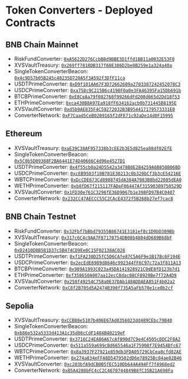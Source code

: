 # Token Converters - Deployed Contracts

## BNB Chain Mainnet

* RiskFundConverter: [`0xA5622D276CcbB8d9BBE3D1ffd1BB11a0032E53F0`](https://bscscan.com/address/0xA5622D276CcbB8d9BBE3D1ffd1BB11a0032E53F0)
* XVSVaultTreasury: [`0x269ff7818DB317f60E386D2be0B259e1a324a40a`](https://bscscan.com/address/0x269ff7818DB317f60E386D2be0B259e1a324a40a)
* SingleTokenConverterBeacon: [`0x4c9D57b05B245c40235D720A5f3A592f3DfF11ca`](https://bscscan.com/address/0x4c9D57b05B245c40235D720A5f3A592f3DfF11ca)
* USDTPrimeConverter: [`0xD9f101AA67F3D72662609a2703387242452078C3`](https://bscscan.com/address/0xD9f101AA67F3D72662609a2703387242452078C3)
* USDCPrimeConverter: [`0xa758c9C215B6c4198F0a0e3FA46395Fa15Db691b`](https://bscscan.com/address/0xa758c9C215B6c4198F0a0e3FA46395Fa15Db691b)
* BTCBPrimeConverter: [`0xE8CeAa79f082768f99266dFd208d665d2Dd18f53`](https://bscscan.com/address/0xE8CeAa79f082768f99266dFd208d665d2Dd18f53)
* ETHPrimeConverter: [`0xca430B8A97Ea918fF634162acb0b731445B8195E`](https://bscscan.com/address/0xca430B8A97Ea918fF634162acb0b731445B8195E)
* XVSVaultConverter: [`0xd5b9AE835F4C59272032B3B954417179573331E0`](https://bscscan.com/address/0xd5b9AE835F4C59272032B3B954417179573331E0)
* ConverterNetwork: [`0xF7Caad5CeB0209165f2dFE71c92aDe14d0F15995`](https://bscscan.com/address/0xF7Caad5CeB0209165f2dFE71c92aDe14d0F15995)

## Ethereum

* XVSVaultTreasury: [`0xaE39C38AF957338b3cEE2b3E5d825ea88df02EfE`](https://etherscan.io/address/0xaE39C38AF957338b3cEE2b3E5d825ea88df02EfE)
* SingleTokenConverterBeacon: [`0x5C0b5D09388F2BA6441E74D40666C4d96e4527D1`](https://etherscan.io/address/0x5C0b5D09388F2BA6441E74D40666C4d96e4527D1)
* USDTPrimeConverter: [`0x4f55cb0a24D5542a3478B0E284259A6B850B06BD`](https://etherscan.io/address/0x4f55cb0a24D5542a3478B0E284259A6B850B06BD)
* USDCPrimeConverter: [`0xcEB9503f10B781E30213c0b320bCf3b3cE54216E`](https://etherscan.io/address/0xcEB9503f10B781E30213c0b320bCf3b3cE54216E)
* WBTCPrimeConverter: [`0xDcCDE673Cd8988745dA384A7083B0bd22085dEA0`](https://etherscan.io/address/0xDcCDE673Cd8988745dA384A7083B0bd22085dEA0)
* WETHPrimeConverter: [`0xb8fD67f215117FADeF06447Af31590309750529D`](https://etherscan.io/address/0xb8fD67f215117FADeF06447Af31590309750529D)
* XVSVaultConverter: [`0x1FD30e761C3296fE36D9067b1e398FD97B4C0407`](https://etherscan.io/address/0x1FD30e761C3296fE36D9067b1e398FD97B4C0407)
* ConverterNetwork: [`0x232CC47AECCC55C2CAcE4372f5B268b27ef7cac8`](https://etherscan.io/address/0x232CC47AECCC55C2CAcE4372f5B268b27ef7cac8)

## BNB Chain Testnet

* RiskFundConverter: [`0x32Fbf7bBbd79355B86741E3181ef8c1D9bD309Bb`](https://testnet.bscscan.com/address/0x32Fbf7bBbd79355B86741E3181ef8c1D9bD309Bb)
* XVSVaultTreasury: [`0x317c6C4c9AA7F87170754DB08b4804dD689B68bF`](https://testnet.bscscan.com/address/0x317c6C4c9AA7F87170754DB08b4804dD689B68bF)
* SingleTokenConverterBeacon: [`0xD2410D8B581D37c5B474CD9Ee0C15F02138AC028`](https://testnet.bscscan.com/address/0xD2410D8B581D37c5B474CD9Ee0C15F02138AC028)
* USDTPrimeConverter: [`0xf1FA230D25fC5D6CAfe87C5A6F9e1B17Bc6F194E`](https://testnet.bscscan.com/address/0xf1FA230D25fC5D6CAfe87C5A6F9e1B17Bc6F194E)
* USDCPrimeConverter: [`0x2ecEdE6989d8646c992344fF6C97c72a3f811A13`](https://testnet.bscscan.com/address/0x2ecEdE6989d8646c992344fF6C97c72a3f811A13)
* BTCBPrimeConverter: [`0x989A1993C023a45DA141928921C0dE8fD123b7d1`](https://testnet.bscscan.com/address/0x989A1993C023a45DA141928921C0dE8fD123b7d1)
* ETHPrimeConverter: [`0xf358650A007aa12ecC8dac08CF8929Be7f72A4D9`](https://testnet.bscscan.com/address/0xf358650A007aa12ecC8dac08CF8929Be7f72A4D9)
* XVSVaultConverter: [`0x258f49254C758a0E37DAb148ADDAEA851F4b02a2`](https://testnet.bscscan.com/address/0x258f49254C758a0E37DAb148ADDAEA851F4b02a2)
* ConverterNetwork: [`0xC8f2B705d5A2474B390f735A5aFb570e1ce0b2cf`](https://testnet.bscscan.com/address/0xC8f2B705d5A2474B390f735A5aFb570e1ce0b2cf)

## Sepolia

* XVSVaultTreasury: [`0xCCB08e5107b406E67Ad8356023dd489CEbc79B40`](https://sepolia.etherscan.io/address/0xCCB08e5107b406E67Ad8356023dd489CEbc79B40)
* SingleTokenConverterBeacon: [`0xb86e532a5333d413A1c35d86cCdF1484B40219eF`](https://sepolia.etherscan.io/address/0xb86e532a5333d413A1c35d86cCdF1484B40219eF)
* USDTPrimeConverter: [`0x3716C24EA86A67cAf890d7C9e4C4505cDDC2F8A2`](https://sepolia.etherscan.io/address/0x3716C24EA86A67cAf890d7C9e4C4505cDDC2F8A2)
* USDCPrimeConverter: [`0x511a559a699cBd665546a1F75908f7E9454Bfc67`](https://sepolia.etherscan.io/address/0x511a559a699cBd665546a1F75908f7E9454Bfc67)
* WBTCPrimeConverter: [`0x8a3937F27921e859db3FDA05729CbCea8cfd82AE`](https://sepolia.etherscan.io/address/0x8a3937F27921e859db3FDA05729CbCea8cfd82AE)
* WETHPrimeConverter: [`0x274a834eFFA8D5479502dD6e78925Bc04ae82B46`](https://sepolia.etherscan.io/address/0x274a834eFFA8D5479502dD6e78925Bc04ae82B46)
* XVSVaultConverter: [`0xc203bfA9dCB0B5fEC510Db644A494Ff7f4968ed2`](https://sepolia.etherscan.io/address/0xc203bfA9dCB0B5fEC510Db644A494Ff7f4968ed2)
* ConverterNetwork: [`0xB5A4208bFC4cC2C4670744849B8fC35B21A690Fa`](https://sepolia.etherscan.io/address/0xB5A4208bFC4cC2C4670744849B8fC35B21A690Fa)